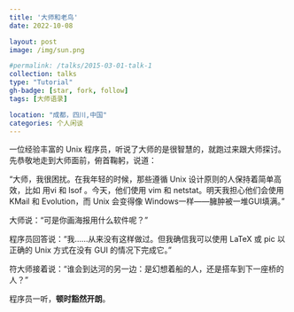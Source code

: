 ```yaml
---
title: '大师和老鸟'
date: 2022-10-08

layout: post
image: /img/sun.png

#permalink: /talks/2015-03-01-talk-1
collection: talks
type: "Tutorial"
gh-badge: [star, fork, follow]
tags: [大师语录]

location: "成都，四川,中国"
categories: 个人闲谈
---
```



一位经验丰富的 Unix 程序员，听说了大师的是很智慧的，就跑过来跟大师探讨。先恭敬地走到大师面前，俯首鞠躬，说道：

“大师，我很困扰。在我年轻的时候，那些遵循 Unix 设计原则的人保持着简单高效，比如 用vi 和 lsof 。今天，他们使用 vim 和 netstat。明天我担心他们会使用 KMail 和 Evolution，而 Unix 会变得像 Windows一样——臃肿被一堆GUI填满。”

大师说：“可是你画海报用什么软件呢？”

程序员回答说：“我……从来没有这样做过。但我确信我可以使用 LaTeX 或 pic 以正确的 Unix 方式在没有 GUI 的情况下完成它。”

符大师接着说：“谁会到达河的另一边：是幻想着船的人，还是搭车到下一座桥的人？”

程序员一听，**顿时豁然开朗**。

